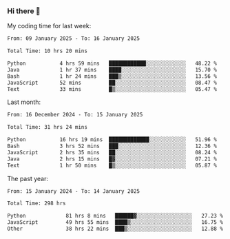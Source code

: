### Hi there 👋

My coding time for last week:

<!--START_SECTION:week-->

```txt
From: 09 January 2025 - To: 16 January 2025

Total Time: 10 hrs 20 mins

Python           4 hrs 59 mins   ████████████░░░░░░░░░░░░░   48.22 %
Java             1 hr 37 mins    ████░░░░░░░░░░░░░░░░░░░░░   15.70 %
Bash             1 hr 24 mins    ███▒░░░░░░░░░░░░░░░░░░░░░   13.56 %
JavaScript       52 mins         ██░░░░░░░░░░░░░░░░░░░░░░░   08.47 %
Text             33 mins         █▒░░░░░░░░░░░░░░░░░░░░░░░   05.47 %
```

<!--END_SECTION:week-->

Last month:

<!--START_SECTION:month-->

```txt
From: 16 December 2024 - To: 15 January 2025

Total Time: 31 hrs 24 mins

Python           16 hrs 19 mins  █████████████░░░░░░░░░░░░   51.96 %
Bash             3 hrs 52 mins   ███░░░░░░░░░░░░░░░░░░░░░░   12.36 %
JavaScript       2 hrs 35 mins   ██░░░░░░░░░░░░░░░░░░░░░░░   08.24 %
Java             2 hrs 15 mins   █▓░░░░░░░░░░░░░░░░░░░░░░░   07.21 %
Text             1 hr 50 mins    █▒░░░░░░░░░░░░░░░░░░░░░░░   05.87 %
```

<!--END_SECTION:month-->

The past year:

<!--START_SECTION:year-->

```txt
From: 15 January 2024 - To: 14 January 2025

Total Time: 298 hrs

Python             81 hrs 8 mins   ██████▓░░░░░░░░░░░░░░░░░░   27.23 %
JavaScript         49 hrs 55 mins  ████▒░░░░░░░░░░░░░░░░░░░░   16.75 %
Other              38 hrs 22 mins  ███▒░░░░░░░░░░░░░░░░░░░░░   12.88 %
```

<!--END_SECTION:year-->
